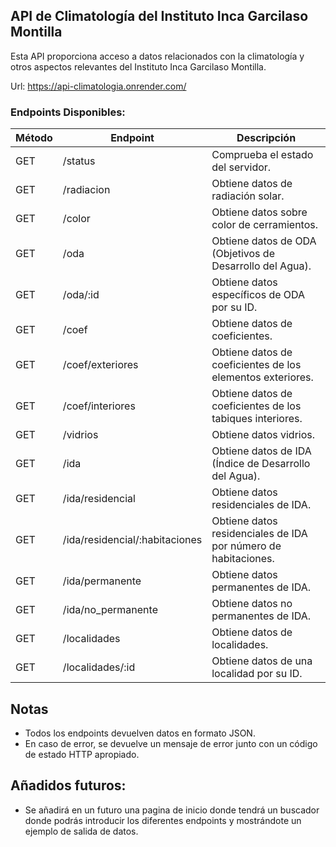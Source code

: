 ## API de Climatología del Instituto Inca Garcilaso Montilla

Esta API proporciona acceso a datos relacionados con la climatología y otros aspectos relevantes del Instituto Inca Garcilaso Montilla.

Url: https://api-climatologia.onrender.com/

### Endpoints Disponibles:

| Método | Endpoint                              | Descripción                                           |
|--------|--------------------------------------|-------------------------------------------------------|
| GET    | /status                              | Comprueba el estado del servidor.                     |
| GET    | /radiacion                           | Obtiene datos de radiación solar.                     |
| GET    | /color                               | Obtiene datos sobre color de cerramientos.            |
| GET    | /oda                                 | Obtiene datos de ODA (Objetivos de Desarrollo del Agua). |
| GET    | /oda/:id                             | Obtiene datos específicos de ODA por su ID.           |
| GET    | /coef                                | Obtiene datos de coeficientes.                        |
| GET    | /coef/exteriores                     | Obtiene datos de coeficientes de los elementos exteriores.           |
| GET    | /coef/interiores                     | Obtiene datos de coeficientes de los tabiques interiores.           |
| GET    | /vidrios                             | Obtiene datos vidrios.         |
| GET    | /ida                                 | Obtiene datos de IDA (Índice de Desarrollo del Agua). |
| GET    | /ida/residencial                     | Obtiene datos residenciales de IDA.                  |
| GET    | /ida/residencial/:habitaciones       | Obtiene datos residenciales de IDA por número de habitaciones. |
| GET    | /ida/permanente                      | Obtiene datos permanentes de IDA.                     |
| GET    | /ida/no_permanente                   | Obtiene datos no permanentes de IDA.                  |
| GET    | /localidades                         | Obtiene datos de localidades.                        |
| GET    | /localidades/:id                     | Obtiene datos de una localidad por su ID.            |

## Notas

- Todos los endpoints devuelven datos en formato JSON.
- En caso de error, se devuelve un mensaje de error junto con un código de estado HTTP apropiado.

## Añadidos futuros:

- Se añadirá en un futuro una pagina de inicio donde tendrá un buscador donde podrás introducir los diferentes endpoints y mostrándote un ejemplo de salida de datos.
